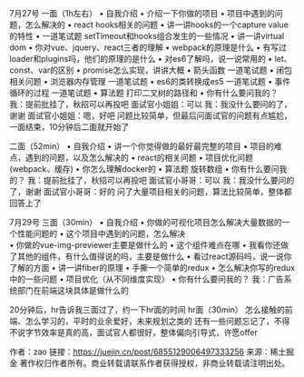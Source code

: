 7月27号
一面（1h左右）
  • 自我介绍
  • 介绍一下你做的项目
  • 项目中遇到的问题，怎么解决的
  • react hooks相关的问题
  • 讲一讲hooks的一个capture value的特性
  • 一道笔试题
setTimeout和hooks组合发生的一些情况
  • 讲一讲virtual dom
  • 你对vue、jquery、react三者的理解
  • webpack的原理是什么
  • 有写过loader和plugins吗，他们的原理的是什么
  • 对es6了解吗，说一说常用的
  • let、const、var的区别
  • promise怎么实现，讲讲大概
  • 箭头函数
一道笔试题
  • 闭包相关问题
  • 浏览器内存管理
一道笔试题
  • es6的类转换成es5
一道笔试题
  • 事件循环的过程
一道笔试题
  • 算法题
打印二叉树的路径和
  • 你有什么要问我的？
我：提前批挂了，秋招可以再投吧
面试官小姐姐：可以
我：我没什么要问的了，谢谢
面试官小姐姐：嗯，好吧
问题比较简单，但最后问面试官的问题有点尴尬，一面结束，10分钟后二面就开始了

二面（52min）
  • 自我介绍
  • 讲一个你觉得做的最好最完整的项目
  • 项目的难点，遇到的问题，以及怎么解决的
  • react的相关问题
  • 项目优化问题(webpack、缓存)
  • 你怎么理解docker的
  • 算法题
旋转数组
  • 你有什么要问我的？
我：提前批挂了，秋招可以再投吧
面试官小哥哥：可以
我：我没什么要问的了，谢谢
面试官小哥哥：好的
问了大量项目相关的问题，算法比较简单，整体都回答上了

7月29号
三面（30min）
  • 自我介绍
  • 你做的可视化项目怎么解决大量数据的一个性能问题的
  • 这个项目中遇到的问题，怎么解决   
  • 你做的vue-img-previewer主要是做什么的
  • 这个组件难点在哪
  • 我看你还做了其他的组件，有什么值得说的吗，主要是做什么
  • 看过react源码吗，说一说你了解的方面
  • 讲一讲fiber的原理
  • 手撕一个简单的redux
  • 怎么解决你写的redux中的一些问题
  • 项目优化（从不同维度实现）
  • 你有什么要问我的？
我：广告系统部门在前端这块具体是做什么的

20分钟后，hr告诉我三面过了，约一下hr面的时间
hr面（30min）
怎么接触的前端、怎么学习的，平时的业余爱好，未来规划之类的
还有一些问题忘记了，不得不说字节效率是真的高，面试官人都很好，整体偏向引导式，许愿offer


作者：zao
链接：https://juejin.cn/post/6855129006497333256
来源：稀土掘金
著作权归作者所有。商业转载请联系作者获得授权，非商业转载请注明出处。
